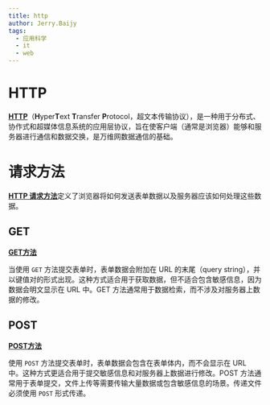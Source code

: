 ```yaml
---
title: http
author: Jerry.Baijy
tags:
  - 应用科学
  - it
  - web
---
```


# HTTP

[**HTTP**](https://developer.mozilla.org/zh-CN/docs/Web/HTTP)（**H**yper**T**ext **T**ransfer **P**rotocol，超文本传输协议），是一种用于分布式、协作式和超媒体信息系统的应用层协议，旨在使客户端（通常是浏览器）能够和服务器进行通信和数据交换，是万维网数据通信的基础。

# 请求方法

[**HTTP 请求方法**](https://developer.mozilla.org/zh-CN/docs/Web/HTTP/Reference/Methods)定义了浏览器将如何发送表单数据以及服务器应该如何处理这些数据。

## GET

**[GET方法](https://developer.mozilla.org/zh-CN/docs/Web/HTTP/Methods/GET)**

当使用 `GET` 方法提交表单时，表单数据会附加在 URL 的末尾（query string），并以键值对的形式出现。这种方式适合用于获取数据，但不适合包含敏感信息，因为数据会明文显示在 URL 中。GET 方法通常用于数据检索，而不涉及对服务器上数据的修改。

## POST

**[POST方法](https://developer.mozilla.org/zh-CN/docs/Web/HTTP/Methods/POST)**

使用 `POST` 方法提交表单时，表单数据会包含在表单体内，而不会显示在 URL 中。这种方式更适合用于提交敏感信息和对服务器上数据进行修改。POST 方法通常用于表单提交，文件上传等需要传输大量数据或包含敏感信息的场景。传递文件必须使用 `POST` 形式传递。
